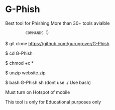 # G-Phish 
Best tool for Phishing 
More than 30+ tools avialble


             COMMANDS 👇

$ git clone https://github.com/gurugrover/G-Phish

$ cd G-Phish
 
$ chmod +x *

$ unzip website.zip

$ bash G-Phish.sh  (dont use ./ Use bash)

Must turn on Hotspot of mobile


This tool is only for Educational purposes only


